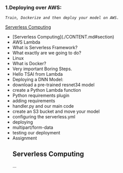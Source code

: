 ### 1.Deploying over AWS: 

   *`Train, Dockerize and then deploy your model on AWS.`*

[Serverless Computing](serverless-computing)
<ul>   
<li>[Serverless Computing](./CONTENT.md#section) <br>
<li>AWS Lambda <br>
<li>What is Serverless Framework? <br>
<li>What exactly are we going to do? <br>
<li>Linux <br>
<li>What is Docker? <br>
<li>Very important Boring Steps. <br>
<li>Hello TSAI from Lambda <br>
<li>Deploying a DNN Model: <br>
<li>download a pre-trained resnet34 model <br>
<li>create a Python Lambda function <br>
<li>Python requirements plugin <br>
<li>adding requirements <br>
<li>handler.py and our main code <br>
<li>create an S3 bucket and move your model <br>
<li>configuring the serverless.yml <br>
<li>deploying <br>
<li>multipart/form-data <br>
<li>testing our deployment <br>
<li>Assignment <br>

<section id="serverless-computing">
<h2>Serverless Computing</h2>
...
</section>
